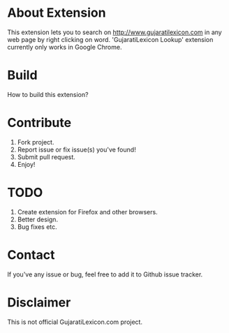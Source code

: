 About Extension
===============
This extension lets you to search on http://www.gujaratilexicon.com in any web
page by right clicking on word. 'GujaratiLexicon Lookup' extension currently
only works in Google Chrome.

Build
=====
How to build this extension?

Contribute
==========
1. Fork project.
2. Report issue or fix issue(s) you've found!
3. Submit pull request.
4. Enjoy!

TODO
====
1. Create extension for Firefox and other browsers.
2. Better design.
3. Bug fixes etc.

Contact
=======
If you've any issue or bug, feel free to add it to Github issue tracker.

Disclaimer
==========
This is not official GujaratiLexicon.com project.

